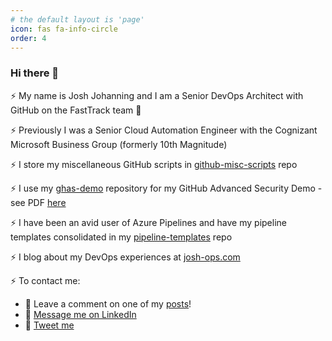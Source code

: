 ```yaml
---
# the default layout is 'page'
icon: fas fa-info-circle
order: 4
---
```



### Hi there 👋

⚡ My name is Josh Johanning and I am a Senior DevOps Architect with GitHub on the FastTrack team 🚀

⚡ Previously I was a Senior Cloud Automation Engineer with the Cognizant Microsoft Business Group (formerly 10th Magnitude)

⚡ I store my miscellaneous GitHub scripts in [github-misc-scripts](https://github.com/joshjohanning/github-misc-scripts) repo

⚡ I use my [ghas-demo](https://github.com/joshjohanning/ghas-demo) repository for my GitHub Advanced Security Demo - see PDF [here](https://github.com/joshjohanning/ghas-demo/blob/main/ghas-demo.pdf)

⚡ I have been an avid user of Azure Pipelines and have my pipeline templates consolidated in my [pipeline-templates](https://github.com/joshjohanning/pipeline-templates) repo

⚡ I blog about my DevOps experiences at [josh-ops.com](https://josh-ops.com)

⚡ To contact me: 
  - 🌱 Leave a comment on one of my [posts](https://josh-ops.com)!
  - 🌱 [Message me on LinkedIn](https://www.linkedin.com/in/joshua-johanning/)
  - 🌱 [Tweet me](https://twitter.com/jjjettrain)
